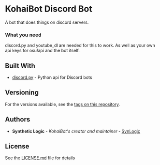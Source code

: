 # KohaiBot Discord Bot

A bot that does things on discord servers.

### What you need

discord.py and youtube_dl are needed for this to work.  As well as your own api keys for osu!api and the bot itself.

## Built With

* [discord.py](https://github.com/Rapptz/discord.py) - Python api for Discord bots

## Versioning

For the versions available, see the [tags on this repository](https://github.com/synlogic/kohaibot-for-discord/tags). 

## Authors

* **Synthetic Logic** - *KohaiBot's creator and maintainer* - [SynLogic](https://github.com/synlogic)

## License

See the [LICENSE.md](LICENSE.md) file for details
